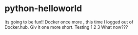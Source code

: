 # python-helloworld
Its going to be fun!!
Docker once more , this time I logged out of Docker.hub. Giv it one more short. Testing 1 2 3
What now???
